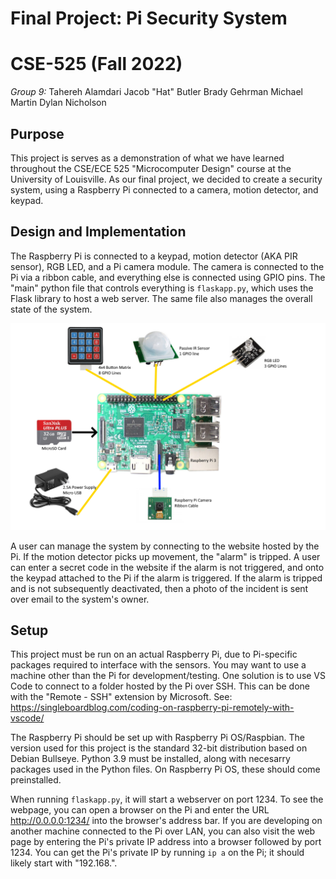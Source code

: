 # Final Project: Pi Security System
# CSE-525 (Fall 2022)
  *Group 9:*
Tahereh Alamdari
Jacob "Hat" Butler
Brady Gehrman
Michael Martin
Dylan Nicholson

## Purpose
This project is serves as a demonstration of what we have learned throughout the CSE/ECE 525 "Microcomputer Design" course at the University of Louisville. As our final project, we decided to create a security system, using a Raspberry Pi connected to a camera, motion detector, and keypad. 

## Design and Implementation
The Raspberry Pi is connected to a keypad, motion detector (AKA PIR sensor), RGB LED, and a Pi camera module. The camera is connected to the Pi via a ribbon cable, and everything else is connected using GPIO pins. The "main" python file that controls everything is `flaskapp.py`, which uses the Flask library to host a web server. The same file also manages the overall state of the system.

![Diagram of devices connected to the Pi](/assets/Pi-sensor-setup.png)

A user can manage the system by connecting to the website hosted by the Pi. If the motion detector picks up movement, the "alarm" is tripped. A user can enter a secret code in the website if the alarm is not triggered, and onto the keypad attached to the Pi if the alarm is triggered. If the alarm is tripped and is not subsequently deactivated, then a photo of the incident is sent over email to the system's owner.

## Setup
This project must be run on an actual Raspberry Pi, due to Pi-specific packages required to interface with the sensors. You may want to use a machine other than the Pi for development/testing. One solution is to use VS Code to connect to a folder hosted by the Pi over SSH. This can be done with the "Remote - SSH" extension by Microsoft. See: https://singleboardblog.com/coding-on-raspberry-pi-remotely-with-vscode/

The Raspberry Pi should be set up with Raspberry Pi OS/Raspbian. The version used for this project is the standard 32-bit distribution based on Debian Bullseye. Python 3.9 must be installed, along with necesarry packages used in the Python files. On Raspberry Pi OS, these should come preinstalled.

When running `flaskapp.py`, it will start a webserver on port 1234. To see the webpage, you can open a browser on the Pi and enter the URL http://0.0.0.0:1234/ into the browser's address bar. If you are developing on another machine connected to the Pi over LAN, you can also visit the web page by entering the Pi's private IP address into a browser followed by port 1234. You can get the Pi's private IP by running `ip a` on the Pi; it should likely start with "192.168.".